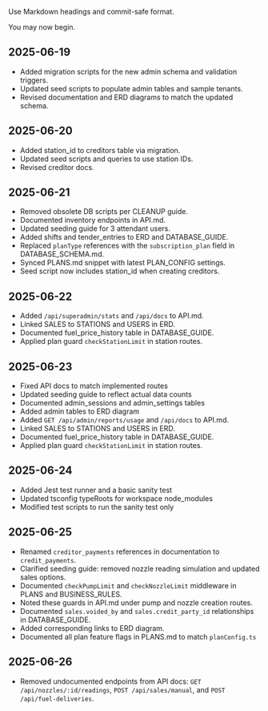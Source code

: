 
Use Markdown headings and commit-safe format.

You may now begin.

## 2025-06-19

- Added migration scripts for the new admin schema and validation triggers.
- Updated seed scripts to populate admin tables and sample tenants.
- Revised documentation and ERD diagrams to match the updated schema.
## 2025-06-20
- Added station_id to creditors table via migration.
- Updated seed scripts and queries to use station IDs.
- Revised creditor docs.
## 2025-06-21
- Removed obsolete DB scripts per CLEANUP guide.
- Documented inventory endpoints in API.md.
- Updated seeding guide for 3 attendant users.
- Added shifts and tender_entries to ERD and DATABASE_GUIDE.
- Replaced `planType` references with the `subscription_plan` field in DATABASE_SCHEMA.md.
- Synced PLANS.md snippet with latest PLAN_CONFIG settings.
- Seed script now includes station_id when creating creditors.

## 2025-06-22
- Added `/api/superadmin/stats` and `/api/docs` to API.md.
- Linked SALES to STATIONS and USERS in ERD.
- Documented fuel_price_history table in DATABASE_GUIDE.
- Applied plan guard `checkStationLimit` in station routes.

## 2025-06-23
- Fixed API docs to match implemented routes
- Updated seeding guide to reflect actual data counts
- Documented admin_sessions and admin_settings tables
- Added admin tables to ERD diagram
- Added `GET /api/admin/reports/usage` and `/api/docs` to API.md.
- Linked SALES to STATIONS and USERS in ERD.
- Documented fuel_price_history table in DATABASE_GUIDE.
- Applied plan guard `checkStationLimit` in station routes.

## 2025-06-24
- Added Jest test runner and a basic sanity test
- Updated tsconfig typeRoots for workspace node_modules
- Modified test scripts to run the sanity test only

## 2025-06-25
- Renamed `creditor_payments` references in documentation to `credit_payments`.
- Clarified seeding guide: removed nozzle reading simulation and updated sales options.
- Documented `checkPumpLimit` and `checkNozzleLimit` middleware in PLANS and BUSINESS_RULES.
- Noted these guards in API.md under pump and nozzle creation routes.
- Documented `sales.voided_by` and `sales.credit_party_id` relationships in DATABASE_GUIDE.
- Added corresponding links to ERD diagram.
- Documented all plan feature flags in PLANS.md to match `planConfig.ts`

## 2025-06-26
- Removed undocumented endpoints from API docs: `GET /api/nozzles/:id/readings`,
  `POST /api/sales/manual`, and `POST /api/fuel-deliveries`.
